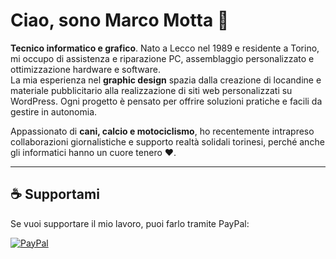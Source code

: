 # Ciao, sono Marco Motta 👋

**Tecnico informatico e grafico**. Nato a Lecco nel 1989 e residente a Torino, mi occupo di assistenza e riparazione PC, assemblaggio personalizzato e ottimizzazione hardware e software.  
La mia esperienza nel **graphic design** spazia dalla creazione di locandine e materiale pubblicitario alla realizzazione di siti web personalizzati su WordPress. Ogni progetto è pensato per offrire soluzioni pratiche e facili da gestire in autonomia.  

Appassionato di **cani, calcio e motociclismo**, ho recentemente intrapreso collaborazioni giornalistiche e supporto realtà solidali torinesi, perché anche gli informatici hanno un cuore tenero ❤️.

---

## ☕ Supportami
Se vuoi supportare il mio lavoro, puoi farlo tramite PayPal:

[![PayPal](https://img.shields.io/badge/☕-Sostienimi%20con%20PayPal-yellow?logo=paypal&style=for-the-badge)](https://www.paypal.me/momo1098r)

